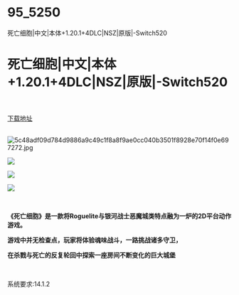 # 95_5250
死亡细胞|中文|本体+1.20.1+4DLC|NSZ|原版|-Switch520
# 死亡细胞|中文|本体+1.20.1+4DLC|NSZ|原版|-Switch520
 <br/></br>
[下载地址](https://www.switch520.cc/article/5250 "下载地址")
<br/></br>

<p><img title="5c48adf09d784d9886a9c49c1f8a8f9ae0cc040b3501f8928e70f14f0e697272.jpg" src="https://www.switch520.cc/muke_img/2022_06_24_0301f2b90b22a.jpg" alt="5c48adf09d784d9886a9c49c1f8a8f9ae0cc040b3501f8928e70f14f0e697272.jpg"></p>
<p><strong><img src="https://www.switch520.cc/muke_img/upload_art_editor_20200925-1_cfe705d1784e8e51b539cb739906a032.jpg"></strong></p>
<p><strong><img src="https://www.switch520.cc/muke_img/upload_art_editor_20200925-1_3ac11788a42cfa61cf6b721d2b687298.jpg"></strong></p>
<p><strong><img src="https://www.switch520.cc/muke_img/upload_art_editor_20200925-1_89f15183245f6d05bb407403899ba6f3.jpg"></strong></p>
<p>&nbsp;</p>
<p><strong> 《死亡细胞》是一款将Roguelite与银河战士恶魔城类特点融为一炉的2D平台动作游戏。</strong></p>
<p><strong>游戏中并无检查点，玩家将体验魂味战斗，一路挑战诸多守卫，</strong></p>
<p><strong>在杀戮与死亡的反复轮回中探索一座房间不断变化的巨大城堡</strong></p>
<p><strong>&nbsp;</strong></p>
<p>系统要求:14.1.2</p>



